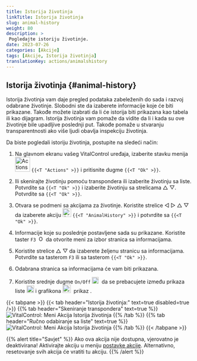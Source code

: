 ```yaml
---
title: Istorija životinja
linkTitle: Istorija životinja
slug: animal-history
weight: 80
description: >
 Pogledajte istoriju životinje.
date: 2023-07-26
categories: [Akcije]
tags: [Akcije, Istorija životinja]
translationKey: actions/animalshistory
---
```


## Istorija životinja {#animal-history}

Istorija životinja vam daje pregled podataka zabeleženih do sada i razvoj odabrane životinje. Slobodni ste da izaberete informacije koje će biti prikazane. Takođe možete izabrati da li će istorija biti prikazana kao tabela ili kao dijagram. Istorija životinja vam pomaže da vidite da li i kada su ove životinje bile upadljive poslednji put. Takođe pomaže u stvaranju transparentnosti ako više ljudi obavlja inspekciju životinja.

Da biste pogledali istoriju životinja, postupite na sledeći način:

1. Na glavnom ekranu vašeg VitalControl uređaja, izaberite stavku menija &nbsp;<img src="/icons/actions.svg" width="40" align="bottom" alt="Actions" />  `{{<T "Actions" >}}` i pritisnite dugme `{{<T "Ok" >}}`.

2. Ili skenirajte životinju pomoću transpondera ili izaberite životinju sa liste. Potvrdite sa `{{<T "Ok" >}}` i izaberite životinju sa strelicama △ ▽. Potvrdite sa `{{<T "Ok" >}}`.

3. Otvara se podmeni sa akcijama za životinje. Koristite strelice ◁ ▷ △ ▽ da izaberete akciju <img src="/icons/actions/history.svg" width="23" align="bottom" alt="Animal history" /> `{{<T "AnimalHistory" >}}` i potvrdite sa `{{<T "Ok" >}}`.

4. Informacije koje su poslednje postavljene sada su prikazane. Koristite taster `F3` &nbsp;<img src="/icons/footer/open-popup.svg" width="15" align="bottom" alt="Open popup" /> da otvorite meni za izbor stranica sa informacijama.

5. Koristite strelice △ ▽ da izaberete željenu stranicu sa informacijama. Potvrdite sa tasterom `F3` ili sa tasterom `{{<T "Ok" >}}`.

6. Odabrana stranica sa informacijama će vam biti prikazana.

7. Koristite srednje dugme `On/Off` <img src="/icons/footer/on-off.svg" width="18" align="bottom" alt="On/Off button" />&nbsp; da se prebacujete između prikaza liste <img src="/icons/footer/list.svg" width="20" align="bottom" alt="Liste display" /> i grafikona <img src="/icons/footer/chart.svg" width="22" align="bottom" alt="Chart display" />&nbsp; prikaz .

{{< tabpane >}}
{{< tab header="Istorija životinja:" text=true disabled=true />}}
{{% tab header="Skeniranje transpondera" text=true %}}
![VitalControl: Meni Akcija Istorija životinja](../images/animalhistory-scan.png "Istorija životinja")
{{% /tab %}}
{{% tab header="Ručno odabiranje sa liste" text=true %}}
![VitalControl: Meni Akcija Istorija životinja](../images/animalhistory.png "Istorija životinja")
{{% /tab %}}
{{< /tabpane >}}

{{% alert title="Savjet" %}}
Ako ova akcija nije dostupna, vjerovatno je deaktivirana! Aktivirajte akciju u meniju [postavke akcije](../setting/). Alternativno, resetovanje svih akcija će vratiti tu akciju.
{{% /alert %}}
